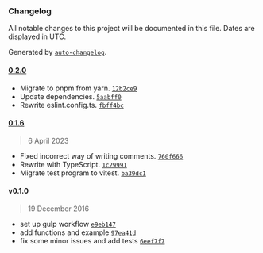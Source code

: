 ### Changelog

All notable changes to this project will be documented in this file. Dates are displayed in UTC.

Generated by [`auto-changelog`](https://github.com/CookPete/auto-changelog).

#### [0.2.0](https://github.com/logue/geojson-offset/compare/0.1.6...0.2.0)

- Migrate to pnpm from yarn. [`12b2ce9`](https://github.com/logue/geojson-offset/commit/12b2ce97b7c3f61f6c361dbb15ee6bf154b4261c)
- Update dependencies. [`5aabff0`](https://github.com/logue/geojson-offset/commit/5aabff0acfb3cada96d732a2603c5dbc5c44a5b0)
- Rewrite eslint.config.ts. [`fbff4bc`](https://github.com/logue/geojson-offset/commit/fbff4bc181e131210834e671f4617da785a4898a)

#### [0.1.6](https://github.com/logue/geojson-offset/compare/v0.1.0...0.1.6)

> 6 April 2023

- Fixed incorrect way of writing comments. [`760f666`](https://github.com/logue/geojson-offset/commit/760f666c500b539e6b755eed5542a46aa5d8b27d)
- Rewrite with TypeScript. [`1c29991`](https://github.com/logue/geojson-offset/commit/1c299914366f35bc46bb029e0bc04cc9159908f9)
- Migrate test program to vitest. [`ba39dc1`](https://github.com/logue/geojson-offset/commit/ba39dc1e18e3cdc9223c2a99d4844b7ef017592b)

#### v0.1.0

> 19 December 2016

- set up gulp workflow [`e9eb147`](https://github.com/logue/geojson-offset/commit/e9eb1476796e4283b631cc83f6e1bc6dccb7c4bf)
- add functions and example [`97ea41d`](https://github.com/logue/geojson-offset/commit/97ea41da101a88b1e8a011f09ddbb4b302fa002d)
- fix some minor issues and add tests [`6eef7f7`](https://github.com/logue/geojson-offset/commit/6eef7f768b03e67dc97f3342e6d0ee2428b87a43)

